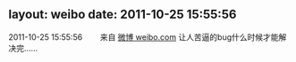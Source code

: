layout: weibo
date: 2011-10-25 15:55:56
---
2011-10-25 15:55:56  &nbsp;&nbsp;&nbsp;&nbsp;&nbsp;&nbsp; 来自 <a href="http://weibo.com/" rel="nofollow">微博 weibo.com</a>
让人苦逼的bug什么时候才能解决完…… ​​​
